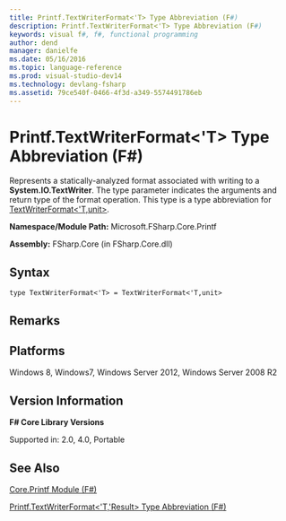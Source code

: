 ```yaml
---
title: Printf.TextWriterFormat<'T> Type Abbreviation (F#)
description: Printf.TextWriterFormat<'T> Type Abbreviation (F#)
keywords: visual f#, f#, functional programming
author: dend
manager: danielfe
ms.date: 05/16/2016
ms.topic: language-reference
ms.prod: visual-studio-dev14
ms.technology: devlang-fsharp
ms.assetid: 79ce540f-0466-4f3d-a349-5574491786eb 
---
```


# Printf.TextWriterFormat<'T> Type Abbreviation (F#)

Represents a statically-analyzed format associated with writing to a **System.IO.TextWriter**. The type parameter indicates the arguments and return type of the format operation. This type is a type abbreviation for [TextWriterFormat&lt;'T,unit&gt;](https://msdn.microsoft.com/library/869f361a-8789-4c2d-acfc-38adec848c68).

**Namespace/Module Path:** Microsoft.FSharp.Core.Printf

**Assembly:** FSharp.Core (in FSharp.Core.dll)


## Syntax

```
type TextWriterFormat<'T> = TextWriterFormat<'T,unit>
```

## Remarks

## Platforms
Windows 8, Windows7, Windows Server 2012, Windows Server 2008 R2


## Version Information
**F# Core Library Versions**

Supported in: 2.0, 4.0, Portable




## See Also
[Core.Printf Module &#40;F&#35;&#41;](Core.Printf-Module-%5BFSharp%5D.md)

[Printf.TextWriterFormat&#60;'T,'Result&#62; Type Abbreviation &#40;F&#35;&#41;](Printf.TextWriterFormat%5B%27T%2C%27Result%5D-Type-Abbreviation-%5BFSharp%5D.md)

